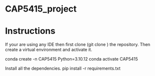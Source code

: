# CAP5415_project
# Instructions
If your are using any IDE then first clone (git clone <url>) the repository. Then create a virtual environment and activate it.

conda create -n CAP5415 Python=3.10.12
conda activate CAP5415

Install all the dependencies.
pip install -r requirements.txt
